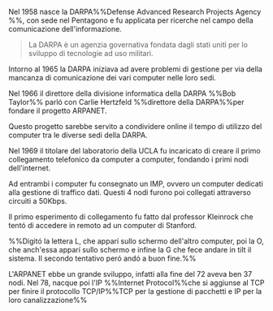 Nel 1958 nasce la DARPA%%Defense Advanced Research Projects Agency %%, con sede nel Pentagono e fu applicata per ricerche nel campo della comunicazione dell'informazione.

 > La DARPA è un agenzia governativa fondata dagli stati uniti per lo sviluppo di tecnologie ad uso militari.

Intorno al 1965 la DARPA iniziava ad avere problemi di gestione per via della mancanza di comunicazione dei vari computer nelle loro sedi.

Nel 1966 il direttore della divisione informatica della DARPA %%Bob Taylor%% parló con Carlie Hertzfeld %%direttore della DARPA%%per fondare il progetto ARPANET. 

Questo progetto sarebbe servito a condividere online il tempo di utilizzo del computer tra le diverse sedi della DARPA. 

Nel 1969 il titolare del laboratorio della UCLA fu incaricato di creare il primo collegamento telefonico da computer a computer, fondando i primi nodi dell'internet.

Ad entrambi i computer fu consegnato un IMP, ovvero un computer dedicati alla gestione di traffico dati. Questi 4 nodi furono poi collegati attraverso circuiti a 50Kbps. 

Il primo esperimento di collegamento fu fatto dal professor Kleinrock che tentó di accedere in remoto ad un computer di Stanford. 

%%Digitó la lettera L, che apparí sullo schermo dell'altro computer, poi la O, che anch'essa apparí sullo schermo e infine la G che fece andare in tilt il sistema. Il secondo tentativo peró andó a buon fine.%%

L'ARPANET ebbe un grande sviluppo, infatti alla fine del 72 aveva ben 37 nodi. 
Nel 78, nacque poi l'IP %%Internet Protocol%%che si aggiunse al TCP per finire il protocollo TCP/IP%%TCP per la gestione di pacchetti e IP per la loro canalizzazione%%

